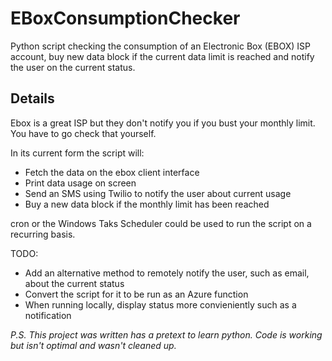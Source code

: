 # EBoxConsumptionChecker
Python script checking the consumption of an Electronic Box (EBOX) ISP account, buy new data block if the current data limit is reached and notify  the user on the current status.

## Details
Ebox is a great ISP but they don't notify you if you bust your monthly limit. You have to go check that yourself.

In its current form the script will: 
  * Fetch the data on the ebox client interface
  * Print data usage on screen
  * Send an SMS using Twilio to notify the user about current usage
  * Buy a new data block if the monthly limit has been reached

cron or the Windows Taks Scheduler could be used to run the script on a recurring basis.

TODO:
  * Add an alternative method to remotely notify the user, such as email, about the current status 
  * Convert the script for it to be run as an Azure function
  * When running locally, display status more convieniently such as a notification


*P.S. This project was written has a pretext to learn python. Code is working but isn't optimal and wasn't cleaned up.*
